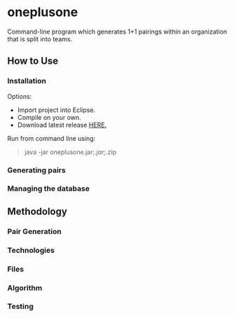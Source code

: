 oneplusone
=============

Command-line program which generates 1+1 pairings within an organization that is split into teams.

## How to Use

### Installation

Options:
<ul>
<li> Import project into Eclipse.
<li> Compile on your own.
<li> Download latest release <a href="https://github.com/cheniel/oneplusone/releases">HERE.</a> 
</ul>

Run from command line using:
> java -jar oneplusone.jar;*.jar;*.zip

### Generating pairs


### Managing the database

## Methodology

### Pair Generation

### Technologies

### Files

### Algorithm

### Testing
